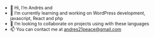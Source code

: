 - 👋 Hi, I’m Andrés and
- 🌱 I’m currently learning and working on WordPress development, javascript, React and php
- 💞️ I’m looking to collaborate on projects using with these languages
- 📫 You can contact me at andres21peace@gmail.com

<!---
andres21peace/andres21peace is a ✨ special ✨ repository because its `README.md` (this file) appears on your GitHub profile.
You can click the Preview link to take a look at your changes.
--->
